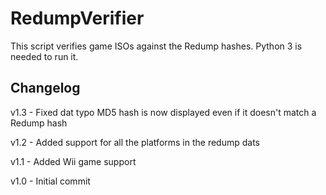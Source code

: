 # RedumpVerifier
This script verifies game ISOs against the Redump hashes. Python 3 is needed to run it.

## Changelog
v1.3 - Fixed dat typo
       MD5 hash is now displayed even if it doesn't match a Redump hash

v1.2 - Added support for all the platforms in the redump dats

v1.1 - Added Wii game support

v1.0 - Initial commit
